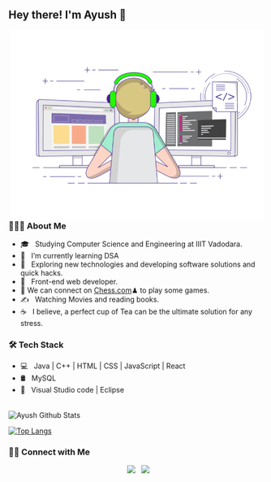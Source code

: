         
<h2> Hey there! I'm Ayush 👋 </h2>
<img align="right" alt="GIF" src="https://raw.githubusercontent.com/devSouvik/devSouvik/master/gif3.gif" width="500"/>

<h3> 👨🏻‍💻 About Me </h3>

- 🎓 &nbsp; Studying Computer Science and Engineering at IIIT Vadodara.
- 🔭 &nbsp; I’m currently learning DSA
- 🤔 &nbsp; Exploring new technologies and developing software solutions and quick hacks.
- 💼 &nbsp; Front-end web developer.
- 👯 We can connect on [Chess.com](https://www.chess.com/member/ayushchandil)♟ to play some games.
- ✍️ &nbsp; Watching Movies and reading books.
- ☕ &nbsp; I believe, a perfect cup of Tea can be the ultimate solution for any stress. 

<h3>🛠 Tech Stack</h3>

- 💻 &nbsp; Java | C++ | HTML | CSS | JavaScript | React
- 🛢 &nbsp; MySQL
- 🔧 &nbsp; Visual Studio code | Eclipse


<br>

<!-- ![souvik's Github Stats](https://github-readme-stats.vercel.app/api?username=devSouvik&show_icons=true&title_color=fff&icon_color=79ff97&text_color=9f9f9f&bg_color=151515) -->
<img align="center" src="https://github-readme-stats.vercel.app/api?username=ayush-chandil&include_all_commits=true&count_private=true&show_icons=true&line_height=20&title_color=7A7ADB&icon_color=2234AE&text_color=D3D3D3&bg_color=0,000000,130F40" alt="Ayush Github Stats">

</br>


[![Top Langs](https://github-readme-stats.vercel.app/api/top-langs/?username=ayush-chandil&layout=compact&text_color=daf7dc&bg_color=151515)](https://github.com/ayush-chandil/github-readme-stats)

<h3> 🤝🏻 Connect with Me </h3>

<p align="center">
 &nbsp; <a href="https://www.linkedin.com/in/ayush-chandil/" target="_blank" rel="noopener noreferrer"><img src="https://img.icons8.com/plasticine/100/000000/linkedin.png" width="50" /></a>
&nbsp; <a href="mailto:ayushchandil553@gmail.com" target="_blank" rel="noopener noreferrer"><img src="https://img.icons8.com/plasticine/100/000000/gmail.png"  width="50" /></a>
</p>

































  




   
